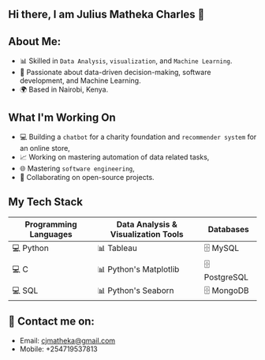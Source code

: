## Hi there, I am Julius Matheka Charles 👋 

## About Me: 
+ 📊 Skilled in `Data Analysis`, `visualization`, and `Machine Learning`. 
+ 💼 Passionate about data-driven decision-making, software development, and Machine Learning.  
+ 🌍 Based in Nairobi, Kenya.  
 
## What I'm Working On  
+ 💻 Building a `chatbot` for a charity foundation and `recommender system` for an online store, 
+ 📈 Working on mastering automation of data related tasks, 
+ 🌐 Mastering `software engineering`, 
+ 🚀 Collaborating on open-source projects.

## My Tech Stack              
Programming Languages | Data Analysis & Visualization Tools | Databases
----------------------|--------------------------------------|----------
💻 Python              | 📊 Tableau                           | 🗄️ MySQL
💻 C                   | 📊 Python's Matplotlib               | 🗄️ PostgreSQL
💻 SQL                 | 📊 Python's Seaborn                  | 🗄️ MongoDB

## 📧 Contact me on: 
+ Email: cjmatheka@gmail.com 
+ Mobile: +254719537813 

